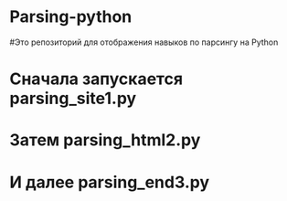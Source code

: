# Parsing-python
#Это репозиторий для отображения навыков по парсингу на Python

# Cначала запускается parsing_site1.py
# Затем parsing_html2.py
# И далее parsing_end3.py

